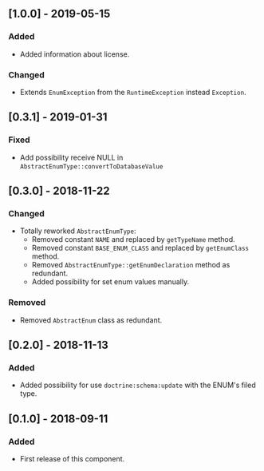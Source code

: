 ## [1.0.0] - 2019-05-15
### Added
- Added information about license.
### Changed
- Extends `EnumException` from the `RuntimeException` instead `Exception`.

## [0.3.1] - 2019-01-31
### Fixed
- Add possibility receive NULL in `AbstractEnumType::convertToDatabaseValue`

## [0.3.0] - 2018-11-22
### Changed
- Totally reworked `AbstractEnumType`:
  - Removed constant `NAME` and replaced by `getTypeName` method.
  - Removed constant `BASE_ENUM_CLASS` and replaced by `getEnumClass` method.
  - Removed `AbstractEnumType::getEnumDeclaration` method as redundant.
  - Added possibility for set enum values manually.
### Removed
- Removed `AbstractEnum` class as redundant.

## [0.2.0] - 2018-11-13
### Added
- Added possibility for use `doctrine:schema:update` with the ENUM's filed type.

## [0.1.0] - 2018-09-11
### Added
- First release of this component.
